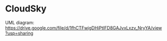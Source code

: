 # CloudSky
UML diagram: https://drive.google.com/file/d/1fhCTFwigDHiPtIFD8GAJvxLxzv_NryYA/view?usp=sharing
